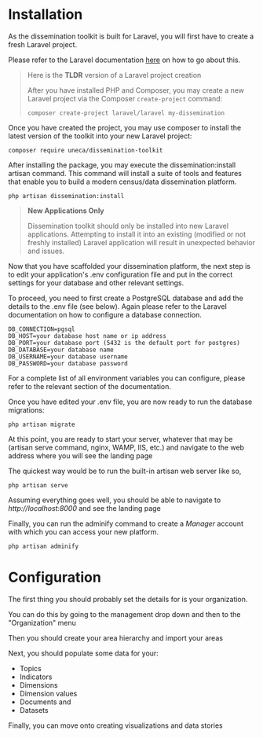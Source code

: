 # Installation

As the dissemination toolkit is built for Laravel, you will first have to create a fresh Laravel project.

Please refer to the Laravel documentation [here](https://laravel.com/docs/installation) on how to go about this.

> Here is the **TLDR** version of a Laravel project creation
> 
> After you have installed PHP and Composer, you may create a new Laravel project via the Composer `create-project` command:
>
>```
>composer create-project laravel/laravel my-dissemination
>```

Once you have created the project, you may use composer to install the latest version of the toolkit into your new Laravel project:

```
composer require uneca/dissemination-toolkit
```

After installing the package, you may execute the dissemination:install artisan command. This command will install a suite of tools and features that enable you to build
a modern census/data dissemination platform.

```
php artisan dissemination:install
```


>**New Applications Only**
>
>Dissemination toolkit should only be installed into new Laravel applications. Attempting to install it into an existing (modified or not freshly installed) Laravel application will result in unexpected behavior and issues.


Now that you have scaffolded your dissemination platform, the next step is to edit your application's .env configuration file and put in the correct settings for your database and other relevant settings.

To proceed, you need to first create a PostgreSQL database and add the details to the .env file (see below). Again please refer to the Laravel documentation on how to configure a database connection.

```
DB_CONNECTION=pgsql
DB_HOST=your database host name or ip address
DB_PORT=your database port (5432 is the default port for postgres)
DB_DATABASE=your database name
DB_USERNAME=your database username
DB_PASSWORD=your database password
```

For a complete list of all environment variables you can configure, please refer to the relevant section of the documentation.

Once you have edited your .env file, you are now ready to run the database migrations:

```
php artisan migrate
```

At this point, you are ready to start your server, whatever that may be (artisan serve command, nginx, WAMP, IIS, etc.) and navigate to the web address where you will see the landing page

The quickest way would be to run the built-in artisan web server like so,

```
php artisan serve
```
Assuming everything goes well, you should be able to navigate to *http://localhost:8000* and see the landing page

Finally, you can run the adminify command to create a _Manager_ account with which you can access your new platform.

```
php artisan adminify
```

# Configuration

The first thing you should probably set the details for is your organization.

You can do this by going to the management drop down and then to the "Organization" menu

Then you should create your area hierarchy and import your areas

Next, you should populate some data for your:

- Topics
- Indicators
- Dimensions
- Dimension values
- Documents and
- Datasets

Finally, you can move onto creating visualizations and data stories

